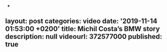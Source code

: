 -
layout: post
categories: video
date: '2019-11-14 01:53:00 +0200'
title: Michil Costa’s BMW story
description: null
videourl: 372577000
published: true
---

